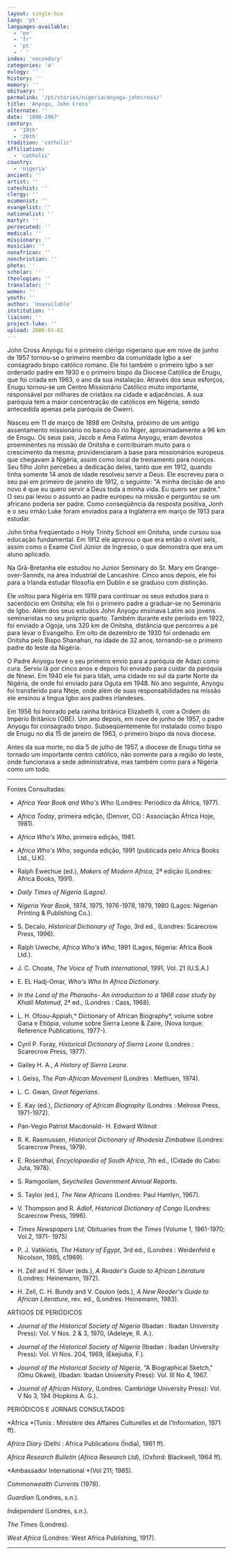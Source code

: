 ```yaml
---
layout: single-bio
lang: 'pt'
languages-available:
  - 'en'
  - 'fr'
  - 'pt'
  - ' '
index: 'secondary'
categories: 'a'
eulogy: ''
history: ''
memory: ''
obituary: ''
permalink: '/pt/stories/nigeria/anyogu-johncross/'
title: 'Anyogu, John Cross'
alternate: ''
date: '1898-1967'
century:
  - '19th'
  - '20th'
tradition: 'catholic'
affiliation:
  - 'catholic'
country:
  - 'nigeria'
ancient: ''
artist: ''
catechist: ''
clergy: ''
ecumenist: ''
evangelist: ''
nationalist: ''
martyr: ''
persecuted: ''
medical: ''
missionary: ''
musician: ''
nonafrican: ''
nonchristian: ''
photo: ''
scholar: ''
theologian: ''
translator: ''
women: ''
youth: ''
author: 'Unavailable'
institution: ''
liaison: ''
project-luke: ''
upload: 2000-01-01
---
```



John Cross Anyogu foi o primeiro clérigo nigeriano que em nove de junho de 1957 tornou-se o primeiro membro da comunidade Igbo a ser consagrado bispo católico romano. Ele foi também o primeiro Igbo a ser ordenado padre em 1930 e o primeiro bispo da Diocese Católica de Enugu, que foi criada em 1963, o ano da sua instalação. Através dos seus esforços, Enugu tornou-se um Centro Missionário Católico muito importante, responsável por milhares de cristãos na cidade e adjacências. A sua paróquia tem a maior concentração de católicos em Nigéria, sendo antecedida apenas pela paróquia de Owerri.

Nasceu em 11 de março de 1898 em Onitsha, próximo de um antigo assentamento missionário no banco do rio Niger, aproximadamente a 96 km de Enugu. Os seus pais, Jacob e Ama Fatima Anyogu, eram devotos proeminentes na missão de Onitsha e contribuíram muito para o crescimento da mesma; providenciaram a base para missionários europeus que chegavam à Nigéria, assim como local de treinamento para noviços. Seu filho John percebeu a dedicação deles, tanto que em 1912, quando tinha somente 14 anos de idade resolveu servir a Deus. Ele escreveu para o seu pai em primeiro de janeiro de 1912, o seguinte: "A minha decisão de ano novo é que eu quero servir a Deus toda a minha vida. Eu quero ser padre." O seu pai levou o assunto ao padre europeu na missão e perguntou se um africano poderia ser padre. Como conseqüência da resposta positiva, Jonh e o seu irmão Luke foram enviados para a Inglaterra em março de 1913 para estudar.

John tinha freqüentado o Holy Trinity School em Onitsha, onde cursou sua educação fundamental. Em 1912 ele aprovou o que era então o nível seis, assim como o Exame Civil Júnior de Ingresso, o que demonstra que era um aluno aplicado.

Na Grã-Bretanha ele estudou no Junior Seminary do St. Mary em Grange-over-Sannds, na área industrial de Lancashire. Cinco anos depois, ele foi para a Irlanda estudar filosofia em Dublin e se graduou com distinção.

Ele voltou para Nigéria em 1919 para continuar os seus estudos para o sacerdócio em Onitsha; ele foi o primeiro padre a graduar-se no Seminário de Igbo. Além dos seus estudos John Anyogu ensinava Latim aos jovens seminaristas no seu próprio quarto. Também durante este período em 1922, foi enviado a Ogoja, uns 320 km de Onitsha, distância que percorreu a pé para levar o Evangelho. Em oito de dezembro de 1930 foi ordenado em Onitsha pelo Bispo Shanahan, na idade de 32 anos, tornando-se o primeiro padre do leste da Nigéria.

O Padre Anyogu teve o seu primeiro envio para a paróquia de Adazi como cura. Serviu lá por cinco anos e depois foi enviado para cuidar da paróquia de Nnewi. Em 1940 ele foi para Idah, uma cidade no sul da parte Norte da Nigéria, de onde foi enviado para Oguta em 1948. No ano seguinte, Anyogu foi transferido para Nteje, onde além de suas responsabilidades na missão ele ensinou a língua Igbo aos padres irlandeses.

Em 1956 foi honrado pela rainha britânica Elizabeth II, com a Ordem do Império Britânico (OBE). Um ano depois, em nove de junho de 1957, o padre Anyogu foi consagrado bispo. Subseqüentemente foi instalado como bispo de Enugu no dia 15 de janeiro de 1963, o primeiro bispo da nova diocese.

Antes da sua morte, no dia 5 de julho de 1957, a diocese de Enugu tinha se tornado um importante centro católico, não somente para a região do leste, onde funcionava a sede administrativa, mas também como para a Nigéria como um todo.



---

Fontes Consultadas:

* *Africa Year Book and Who's Who* (Londres: Periódico da África, 1977).

* *Africa Today*, primeira edição, (Denver, CO : Associação África Hoje, 1981).

* *Africa Who's Who*, primeira edição, 1981.

* *Africa Who's Who*, segunda edição, 1991 (publicada pelo Africa Books Ltd., U.K).

* Ralph Ewechue (ed.), *Makers of Modern Africa*, 2ª edição (Londres: Africa Books, 1991).

* *Daily Times of Nigeria (Lagos)*.

* *Nigeria Year Book*, 1974, 1975, 1976-1978, 1979, 1980 (Lagos: Nigerian Printing & Publishing Co.).

* S. Decalo, *Historical Dictionary of Togo*, 3rd ed., (Londres: Scarecrow Press, 1996).

* Ralph Uweche, *Africa Who's Who*, 1991 (Lagos, Nigeria: Africa Book Ltd.).

* J. C. Choate, *The Voice of Truth International*, 1991, Vol. 21 (U.S.A.)

* E. EL Hadj-Omar, *Who's Who In Africa Dictionary.*

* *In the Land of the Pharaohs- An introduction to a 1968 case study by Khalil Mahmud*, 2ª ed., (Londres : Cass, 1968).

* L. H. Ofosu-Appiah,* Dictionary of African Biography*, volume sobre Gana e Etiópia, volume sobre Sierra Leone & Zaire, (Nova Iorque: Reference Publications, 1977-).

* Cyril P. Foray, *Historical Dictionary of Sierra Leone* (Londres : Scarecrow Press, 1977).

* Gailey H. A., *A History of Sierra Leone*.

* I. Geiss, *The Pan-African Movement* (Londres : Methuen, 1974).

* L. C. Gwan, *Great Nigerians*.

* E. Kay (ed.), *Dictionary of African Biography* (Londres : Melrose Press, 1971-1972).

* Pan-Vegio Patriot Macdonald- H. Edward Wilmot

* R. K. Rasmussen, *Historical Dictionary of Rhodesia Zimbabwe* (Londres: Scarecrow Press, 1979).

* E. Rosenthal, *Encyclopaedia of South Africa*, 7th ed., (Cidade do Cabo: Juta, 1978).

* S. Ramgoolam, *Seychelles Government Annual Reports*.

* S. Taylor (ed.), *The New Africans* (Londres: Paul Hamlyn, 1967).

* V. Thompson and R. Adlof, *Historical Dictionary of Congo* (Londres: Scarecrow Press, 1996).

* *Times Newspapers Ltd*; Obituaries from the *Times* (Volume 1, 1961-1970; Vol.2, 1971- 1975)

* P. J. Vatikiotis, *The History of Egypt*, 3rd ed., (Londres : Weidenfeld e Nicolson, 1985, c1969).

* H. Zell and H. Silver (eds.), *A Reader's Guide to African Literature* (Londres: Heinemann, 1972).

* H. Zell, C. H. Bundy and V. Coulon (eds.), *A New Reader's Guide to African Literature*, rev. ed., (Londres: Heinemann, 1983).

ARTIGOS DE PERIÓDICOS

* *Journal of the Historical Society of Nigeria* (Ibadan : Ibadan University Press): Vol. V Nos. 2 & 3, 1970, (Adeleye, R. A.).

* *Journal of the Historical Society of Nigeria* (Ibadan : Ibadan University Press): Vol. VI Nos. 204, 1969, (Ekejiuba, F.).

* *Journal of the Historical Society of Nigeria*, "A Biographical Sketch," (Omu Okwei), (Ibadan: Ibadan University Press): Vol. III No 4, 1967.

* *Journal of African History*, (Londres: Cambridge University Press): Vol. V No 3, 194 (Hopkins A. G.).

PERIÓDICOS E JORNAIS CONSULTADOS

*Africa *(Tunis : Ministère des Affaires Culturelles et de l'Information, 1971 ff).

*Africa Diary* (Delhi : Africa Publications (Índia), 1961 ff).

*Africa Research Bulletin* (*Africa Research Ltd*), (Oxford: Blackwell, 1964 ff).

*Ambassador International *(Vol 211; 1985).

*Commonwealth Currents* (1978).

*Guardian* (Londres, s.n.).

*Independent* (Londres, s.n.).

*The Times* (Londres).

*West Africa* (Londres: West Africa Publishing, 1917).

---